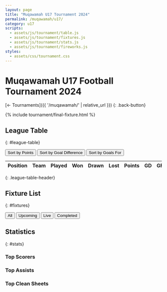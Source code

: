 ```yaml
---
layout: page
title: "Muqawamah U17 Tournament 2024"
permalink: /muqawamah/u17/
category: u17
scripts:
  - assets/js/tournament/table.js
  - assets/js/tournament/fixtures.js
  - assets/js/tournament/stats.js
  - assets/js/tournament/fireworks.js
styles:
  - assets/css/tournament.css
---
```


# Muqawamah U17 Football Tournament 2024

[←  Tournaments]({{ '/muqawamah/' | relative_url }})
{: .back-button}

{% include tournament/final-fixture.html %}

## League Table
{: #league-table}

<div class="table-controls">
  <button data-sort="points">Sort by Points</button>
  <button data-sort="gd">Sort by Goal Difference</button>
  <button data-sort="goals">Sort by Goals For</button>
</div>

| Position | Team | Played | Won | Drawn | Lost | Points | GD | GF | GA |
|:---------|:-----|:-------|:----|:------|:-----|:-------|:---|:---|:---|
{: .league-table-header}

<div id="table-body"></div>

## Fixture List
{: #fixtures}

<div class="fixture-filters">
  <button data-filter="all" class="active">All</button>
  <button data-filter="upcoming">Upcoming</button>
  <button data-filter="live">Live</button>
  <button data-filter="completed">Completed</button>
</div>

<div id="fixtures-grouped"></div>

## Statistics
{: #stats}

<div class="stats-grid">
  <div class="stat-section">
    <h3>Top Scorers</h3>
    <div id="scorers-list"></div>
  </div>

  <div class="stat-section">
    <h3>Top Assists</h3>
    <div id="assisters-list"></div>
  </div>

  <div class="stat-section">
    <h3>Top Clean Sheets</h3>
    <div id="clean-sheets-list"></div>
  </div>
</div>

<canvas id="fireworksCanvas"></canvas>